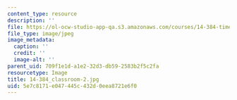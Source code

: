 ```yaml
---
content_type: resource
description: ''
file: https://ol-ocw-studio-app-qa.s3.amazonaws.com/courses/14-384-time-series-analysis-fall-2013/5e7c8171e047445c432d0eea8721e6f0_14-384_classroom-2.jpg
file_type: image/jpeg
image_metadata:
  caption: ''
  credit: ''
  image-alt: ''
parent_uid: 709f1e1d-a1e2-32d3-db59-2583b2f5c2fa
resourcetype: Image
title: 14-384_classroom-2.jpg
uid: 5e7c8171-e047-445c-432d-0eea8721e6f0
---
```

